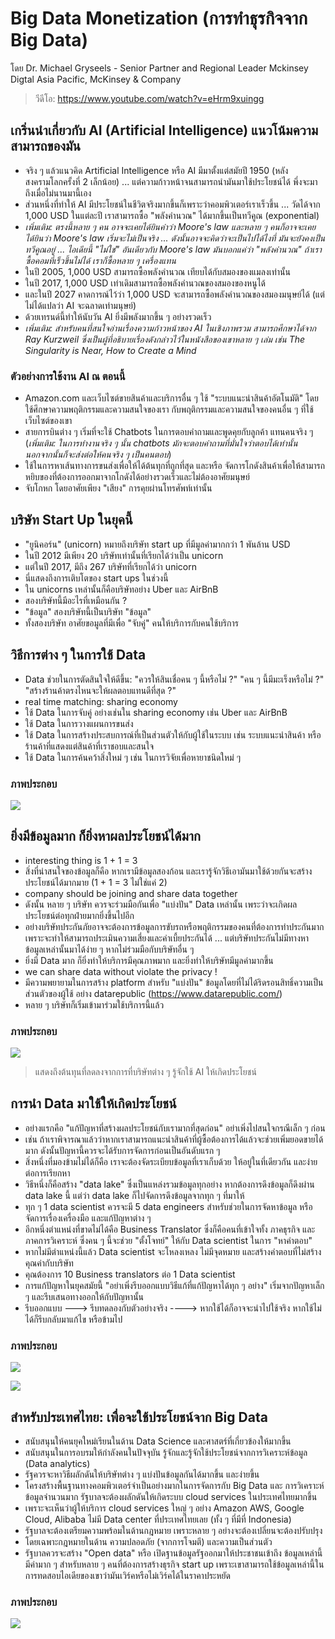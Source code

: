 # Big Data Monetization (การทำธุรกิจจาก Big Data)

โดย Dr. Michael Gryseels - Senior Partner and Regional Leader Mckinsey Digtal Asia Pacific, McKinsey & Company

> วีดีโอ: https://www.youtube.com/watch?v=eHrm9xuingg

## เกริ่นนำเกี่ยวกับ AI (Artificial Intelligence) แนวโน้มความสามารถของมัน

- จริง ๆ แล้วแนวคิด Artificial Intelligence หรือ AI มีมาตั้งแต่สมัยปี 1950 (หลังสงครามโลกครั้งที่ 2 เล็กน้อย) ... แต่ความก้าวหน้าจนสามารถนำมันมาใช้ประโยชน์ได้ พึ่งจะมาถึงเมื่อไม่นานมานี้เอง
- ส่วนหนึ่งที่ทำให้ AI มีประโยชน์ในชีวิตจริงมากขึ้นก็เพราะว่าคอมพิวเตอร์เราเร็วขึ้น ... วัดได้จาก 1,000 USD ในแต่ละปี เราสามารถซื้อ "พลังคำนวณ" ได้มากขึ้นเป็นทวีคูณ (exponential)
- *เพิ่มเติม: ตรงนี้หลาย ๆ คน อาจจะเคยได้ยินคำว่า Moore's law และหลาย ๆ คนก็อาจจะเคยได้ยินว่า Moore's law เริ่มจะไม่เป็นจริง ... ดังนั้นอาจจะคิดว่าจะเป็นไปได้ไงที่ มันจะยังคงเป็นทวีคูณอยู่ ... ไอเดียนี้ "ไม่ใช่" อันเดียวกับ Moore's law มันบอกแค่ว่า "พลังคำนวณ" ถ้าเราซื้อคอมที่เร็วขึ้นไม่ได้ เราก็ซื้อหลาย ๆ เครื่องแทน*
- ในปี 2005, 1,000 USD สามารถซื้อพลังคำนวณ เทียบได้กับสมองของแมลงเท่านั้น
- ในปี 2017, 1,000 USD เท่าเดิมสามารถซื้อพลังคำนวณของสมองของหนูได้ 
- และในปี 2027 คาดการณ์ไว้ว่า 1,000 USD จะสามารถซื้อพลังคำนวณของสมองมนุษย์ได้ (แต่ไม่ได้แปลว่า AI จะฉลาดเท่ามนุษย์)
- ด้วยเทรนด์นี้ทำให้นับวัน AI ยิ่งมีพลังมากขึ้น ๆ อย่างรวดเร็ว
- *เพิ่มเติม: สำหรับคนที่สนใจอ่านเรื่องความก้าวหน้าของ AI ในเชิงภาพรวม สามารถศึกษาได้จาก Ray Kurzweil ซึ่งเป็นผู้ที่อธิบายเรื่องดังกล่าวไว้ในหนังสือของเขาหลาย ๆ เล่ม เช่น The Singularity is Near, How to Create a Mind*

### ตัวอย่างการใช้งาน AI ณ ตอนนี้

- Amazon.com และเว็บไซต์ขายสินค้าและบริการอื่น ๆ ใช้ "ระบบแนะนำสินค้าอัตโนมัติ" โดยใช้ศึกษาความพฤติกรรมและความสนใจของเรา กับพฤติกรรมและความสนใจของคนอื่น ๆ ที่ใช้เว็บไซต์ของเขา
- สายการบินต่าง ๆ เริ่มที่จะใช้ Chatbots ในการตอบคำถามและพูดคุยกับลูกค้า แทนคนจริง ๆ (*เพิ่มเติม: ในการทำงานจริง ๆ นั้น chatbots มักจะตอบคำถามที่มั่นใจว่าตอบได้เท่านั้น นอกจากนั้นก็จะส่งต่อให้คนจริง ๆ เป็นคนตอบ*)
- ใช้ในการหาเส้นทางการขนส่งเพื่อให้ได้ต้นทุกที่ถูกที่สุด และหรือ จัดการโกดังสินค้าเพื่อให้สามารถหยิบของที่ต้องการออกมาจากโกดังได้อย่างรวดเร็วและไม่ต้องอาศัยมนุษย์
- จับโกหก โดยอาศัยเพียง "เสียง" การคุยผ่านโทรศัพท์เท่านั้น

## บริษัท Start Up ในยุคนี้

- "ยูนิคอร์น" (unicorn) หมายถึงบริษัท start up ที่มีมูลค่ามากกว่า 1 พันล้าน USD
- ในปี 2012 มีเพียง 20 บริษัทเท่านั้นที่เรียกได้ว่าเป็น unicorn
- แต่ในปี 2017, มีถึง 267 บริษัทที่เรียกได้ว่า unicorn
- นี่แสดงถึงการเติบโตของ start ups ในช่วงนี้
- ใน unicorns เหล่านั้นก็คือบริษัทอย่าง Uber และ AirBnB
- สองบริษัทนี้มีอะไรที่เหมือนกัน ? 
- "ข้อมูล" สองบริษัทนี้เป็นบริษัท "ข้อมูล"
- ทั้งสองบริษัท อาศัยขอมูลที่มีเพื่อ "จับคู่" คนให้บริการกับคนใช้บริการ

## วิธีการต่าง ๆ ในการใช้ Data

- Data ช่วยในการตัดสินใจให้ดีขึ้น: "ควรให้สินเชื่อคน ๆ นี้หรือไม่ ?" "คน ๆ นี้มีมะเร็งหรือไม่ ?" "สร้างร้านค้าตรงไหนจะให้ผลตอบแทนดีที่สุด ?"
- real time matching: sharing economy
- ใช้ Data ในการจับคู่ อย่างเช่นใน sharing economy เช่น Uber และ AirBnB
- ใช้ Data ในการวางแผนการขนส่ง
- ใช้ Data ในการสร้างประสบการณ์ที่เป็นส่วนตัวให้กับผู้ใช้ในระบบ เช่น ระบบแนะนำสินค้า หรือ ร้านค้าที่แสดงแต่สินค้าที่เราชอบและสนใจ
- ใช้ Data ในการค้นคว้าสิ่งใหม่ ๆ เช่น ในการวิจัยเพื่อหายาชนิดใหม่ ๆ 

### ภาพประกอบ 

![](https://pictr.com/images/2017/09/24/c837d3fc8d1a49037e89c9816da2f4d7.png)

## ยิ่งมีข้อมูลมาก ก็ยิ่งหาผลประโยชน์ได้มาก

- interesting thing is 1 + 1 = 3 
- สิ่งที่น่าสนใจของข้อมูลก็คือ หากเรามีข้อมูลสองก้อน และเรารู้จักวิธีเอามันมาใช้ด้วยกันจะสร้างประโยชน์ได้มากมาย (1 + 1 = 3 ไม่ใช่แค่ 2)
- company should be joining and share data together
- ดังนั้น หลาย ๆ บริษัท ควรจะร่วมมือกันเพื่อ "แบ่งปัน" Data เหล่านั้น เพระว่าจะเกิดผลประโยชน์ต่อทุกฝ่ายมากยิ่งขึ้นไปอีก 
- อย่างบริษัทประกันภัยอาจจะต้องการข้อมูลการขับรถหรือพฤติกรรมของคนที่ต้องการทำประกันมาก เพราะจะทำให้สามารถประเมินความเสี่ยงและค่าเบี้ยประกันได้ ... แต่บริษัทประกันไม่มีทางหาข้อมูลเหล่านั้นมาได้ง่าย ๆ หากไม่ร่วมมือกับบริษัทอื่น ๆ 
- ยิ่งมี Data มาก ก็ยิ่งทำให้บริการมีคุณภาพมาก และยิ่งทำให้บริษัทมีมูลค่ามากขึ้น
- we can share data without violate the privacy ! 
- มีความพยายามในการสร้าง platform สำหรับ "แบ่งปัน" ข้อมูลโดยที่ไม่ได้ริดรอนสิทธิ์ความเป็นส่วนตัวของผู้ใช้ อย่าง datarepublic (https://www.datarepublic.com/) 
- หลาย ๆ บริษัทก็เริ่มเข้ามาร่วมใช้บริการนี้แล้ว

### ภาพประกอบ

![](https://pictr.com/images/2017/09/24/11a54ce7f0d0e3304e8b3d783122a058.png)
> แสดงถึงต้นทุนที่ลดลงจากการที่บริษัทต่าง ๆ รู้จักใช้ AI ให้เกิดประโยชน์

## การนำ Data มาใช้ให้เกิดประโยชน์

- อย่างแรกคือ "แก้ปัญหาที่สร้างผลประโยชน์กับเรามากที่สุดก่อน" อย่าเพิ่งไปสนใจกรณีเล็ก ๆ ก่อน
- เช่น ถ้าเราพิจารณาแล้วว่าหากเราสามารถแนะนำสินค้าที่ผู้ซื้อต้องการได้แล้วจะช่วยเพิ่มยอดขายได้มาก ดังนั้นปัญหานี้ควรจะได้รับการจัดการก่อนเป็นอันดับแรก ๆ 
- สิ่งหนึ่งที่มองข้ามไม่ได้ก็คือ เราจะต้องจัดระเบียบข้อมูลที่เราเก็บด้วย ให้อยู่ในที่เดียวกัน และง่ายต่อการเรียกหา
- วิธีหนึ่งก็คือสร้าง "data lake" ซึ่งเป็นแหล่งรวมข้อมูลทุกอย่าง หากต้องการดึงข้อมูลก็ดึงผ่าน data lake นี้ แต่ว่า data lake ก็ไปจัดการดึงข้อมูลจากทุก ๆ ที่มาให้
- ทุก ๆ 1 data scientist ควรจะมี 5 data engineers สำหรับช่วยในการจัดหาข้อมูล หรือจัดการเรื่องเครื่องมือ และแก้ปัญหาต่าง ๆ 
- อีกหนึ่งตำแหน่งที่ขาดไม่ได้คือ Business Translator ซึ่งก็คือคนที่เข้าใจทั้ง ภาคธุรกิจ และภาคการวิเคราะห์ ซึ่งคน ๆ นี้จะช่วย "ตั้งโจทย์" ให้กับ Data scientist ในการ "หาคำตอบ"
- หากไม่มีตำแหน่งนี้แล้ว Data scientist จะโหลงเหลง ไม่มีจุดหมาย และสร้างคำตอบที่ไม่สร้างคุณค่ากับบริษัท
- คุณต้องการ 10 Business translators ต่อ 1 Data scientist 
- การแก้ปัญหาในยุคสมัยนี้ "อย่าเพิ่งรีบออกแบบวิธีแก้ที่แก้ปัญหาได้ทุก ๆ อย่าง" เริ่มจากปัญหาเล็ก ๆ และรีบเสนอทางออกให้กับปัญหานั้น
- รีบออกแบบ ---> รีบทดลองกับตัวอย่างจริง ----> หากใช้ได้ก็อาจจะนำไปใช้จริง หากใช้ไม่ได้ก็รีบกลับมาแก้ไข หรือข้ามไป

### ภาพประกอบ

![](https://pictr.com/images/2017/09/24/3f9f2817ff9f88ae6c8c0c63c9b5530c.png)

![](https://pictr.com/images/2017/09/24/77fd32805a03141cf5f5632c55021297.png)

## สำหรับประเทศไทย: เพื่อจะใช้ประโยชน์จาก Big Data

- สนับสนุนให้คนยุคใหม่เรียนในด้าน Data Science และศาสตร์ที่เกี่ยวข้องให้มากขึ้น
- สนับสนุนในการอบรมให้กำลังคนในปัจจุบัน รู้จักและรู้จักใช้ประโยชน์จากการวิเคราะห์ข้อมูล (Data analytics) 
- รัฐควรจะหาวิธีผลักดันให้บริษัทต่าง ๆ แบ่งปันข้อมูลกันได้มากขึ้น และง่ายขึ้น
- โครงสร้างพื้นฐานทางคอมพิวเตอร์จำเป็นอย่างมากในการจัดการกับ Big Data และ การวิเคราะห์ข้อมูลจำนวนมาก รัฐบาลจะต้องผลักดันให้เกิดระบบ cloud services ในประเทศไทยมากขึ้น
- เพราะจะเห็นว่าผู้ให้บริการ cloud services ใหญ่ ๆ อย่าง Amazon AWS, Google Cloud, Alibaba ไม่มี Data center ที่ประเทศไทยเลย (ทั้ง ๆ ที่มีที่ Indonesia) 
- รัฐบาลจะต้องเตรียมความพร้อมในด้านกฎหมาย เพราะหลาย ๆ อย่างจะต้องเปลี่ยนจะต้องปรับปรุง
- โดยเฉพาะกฎหมายในด้าน ความปลอดภัย (จากการโจมตี) และความเป็นส่วนตัว
- รัฐบาลควรจะสร้าง "Open data" หรือ เปิดฐานข้อมูลรัฐออกมาให้ประชาชนเข้าถึง ข้อมูลเหล่านี้มีค่ามาก ๆ สำหรับหลาย ๆ คนที่ต้องการสร้างธุรกิจ start up เพราะเขาสามารถใช้ข้อมูลเหล่านี้ในการทดสอบไอเดียของเขาว่ามันเวิร์คหรือไม่เวิร์คได้ในราคาประหยัด

### ภาพประกอบ

![](https://pictr.com/images/2017/09/24/156a0bae5f0c5ed2badf800841e85154.png)

